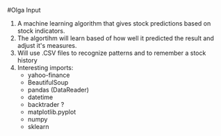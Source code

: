 #Olga Input
1. A machine learning algorithm that gives stock predictions based on stock indicators.
2. The algortihm will learn based of how well it predicted the result and adjust it's measures.
3. Will use .CSV files to recognize patterns and to remember a stock history
4. Interesting imports:
	* yahoo-finance
	* BeautifulSoup
	* pandas (DataReader)
	* datetime
	* backtrader ?
	* matplotlib.pyplot
	* numpy
	* sklearn
